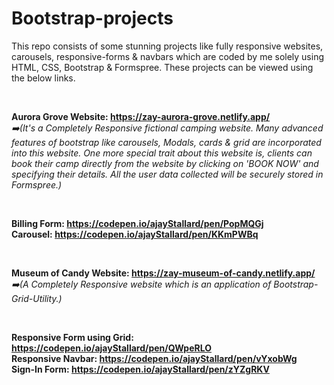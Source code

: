 # Bootstrap-projects

This repo consists of some stunning projects like fully responsive websites, carousels, responsive-forms & navbars which are coded by me solely using HTML, CSS, Bootstrap & Formspree. These projects can be viewed using the below links.

&nbsp;

**Aurora Grove Website: https://zay-aurora-grove.netlify.app/**  
_:arrow_right:(It's a Completely Responsive fictional camping website. Many advanced features of bootstrap like carousels, Modals, cards & grid are incorporated into this website. One more special trait about this website is, clients can book their camp directly from the website by clicking on 'BOOK NOW' and specifying their details. All the user data collected will be securely stored in Formspree.)_

&nbsp;

**Billing Form: https://codepen.io/ajayStallard/pen/PopMQGj**  
**Carousel: https://codepen.io/ajayStallard/pen/KKmPWBq**

&nbsp;

**Museum of Candy Website: https://zay-museum-of-candy.netlify.app/**  
_:arrow_right:(A Completely Responsive website which is an application of Bootstrap-Grid-Utility.)_

&nbsp;

**Responsive Form using Grid: https://codepen.io/ajayStallard/pen/QWpeRLO**  
**Responsive Navbar: https://codepen.io/ajayStallard/pen/vYxobWg**  
**Sign-In Form: https://codepen.io/ajayStallard/pen/zYZgRKV**
